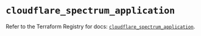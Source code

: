# `cloudflare_spectrum_application`

Refer to the Terraform Registry for docs: [`cloudflare_spectrum_application`](https://registry.terraform.io/providers/cloudflare/cloudflare/4.37.0/docs/resources/spectrum_application).
